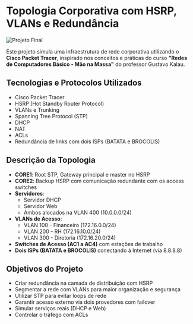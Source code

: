 # Topologia Corporativa com HSRP, VLANs e Redundância

![Projeto Final](https://github.com/matiasrbm/NetworkSimulations/raw/main/CiscoPacketTracer/Kalau/1/img/Projeto%20Final.png)

Este projeto simula uma infraestrutura de rede corporativa utilizando o **Cisco Packet Tracer**, inspirado nos conceitos e práticas do curso **"Redes de Computadores Básico - Mão na Massa"** do professor Gustavo Kalau.

## Tecnologias e Protocolos Utilizados

- Cisco Packet Tracer
- HSRP (Hot Standby Router Protocol)
- VLANs e Trunking
- Spanning Tree Protocol (STP)
- DHCP
- NAT
- ACLs
- Redundância de links com dois ISPs (BATATA e BROCOLIS)

## Descrição da Topologia

- **CORE1**: Root STP, Gateway principal e master no HSRP
- **CORE2**: Backup HSRP com comunicação redundante com os access switches
- **Servidores**:
  - Servidor DHCP
  - Servidor Web
  - Ambos alocados na VLAN 400 (10.0.0.0/24)
- **VLANs de Acesso**:
  - VLAN 100 - Financeiro (172.16.0.0/24)
  - VLAN 200 - RH (172.16.10.0/24)
  - VLAN 300 - Diretoria (172.16.20.0/24)
- **Switches de Acesso (AC1 a AC4)** com estações de trabalho
- **Dois ISPs (BATATA e BROCOLIS)** conectando à Internet (via 8.8.8.8)

## Objetivos do Projeto

- Criar redundância na camada de distribuição com HSRP
- Segmentar a rede com VLANs para maior organização e segurança
- Utilizar STP para evitar loops de rede
- Garantir acesso externo via dois provedores com failover
- Simular serviços reais (DHCP e Web)
- Controlar o tráfego com ACLs
